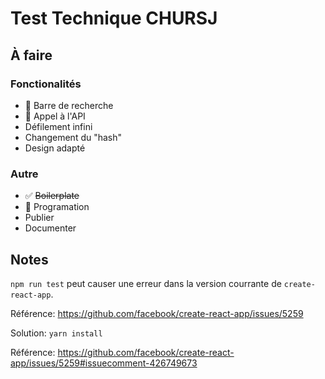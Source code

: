 # Test Technique CHURSJ

## À faire

### Fonctionalités

* 🏃 Barre de recherche
* 🏃 Appel à l'API
* Défilement infini
* Changement du "hash"
* Design adapté

### Autre

* ✅ ~~Boilerplate~~
* 🏃 Programation
* Publier
* Documenter


## Notes

`npm run test` peut causer une erreur dans la version courrante de `create-react-app`.

Référence: https://github.com/facebook/create-react-app/issues/5259

Solution: `yarn install`

Référence: https://github.com/facebook/create-react-app/issues/5259#issuecomment-426749673
